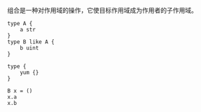 组合是一种对作用域的操作，它使目标作用域成为作用者的子作用域。

```
type A { 
    a str
}
type B like A {
    b uint
}

type {
    yum {}
}

B x = ()
x.a
x.b
```